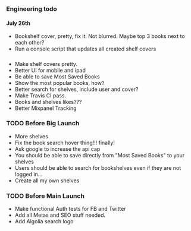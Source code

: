 ### Engineering todo

#### July 26th
- Bookshelf cover, pretty, fix it. Not blurred. Maybe top 3 books next to each other?
- Run a console script that updates all created shelf covers

#####
- Make shelf covers pretty.
- Better UI for mobile and ipad
- Be able to save Most Saved Books
- Show the most popular books, how?
- Better search for shelves, include user and cover?
- Make Travis CI pass.
- Books and shelves likes???
- Better Mixpanel Tracking

### TODO Before Big Launch
- More shelves
- Fix the book search hover thing!!! finally!
- Ask google to increase the api cap
- You should be able to save directly from "Most Saved Books" to your shelves
- Users should be able to search for bookshelves even if they are not logged in...
- Create all my own shelves

### TODO Before Main Launch
- Make functional Auth tests for FB and Twitter
- Add all Metas and SEO stuff needed.
- Add Algolia search logo